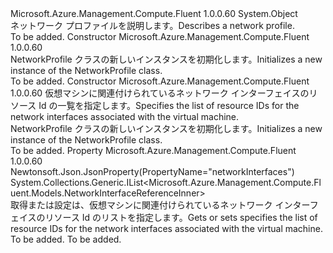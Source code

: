 <Type Name="NetworkProfile" FullName="Microsoft.Azure.Management.Compute.Fluent.Models.NetworkProfile">
  <TypeSignature Language="C#" Value="public class NetworkProfile" />
  <TypeSignature Language="ILAsm" Value=".class public auto ansi beforefieldinit NetworkProfile extends System.Object" />
  <TypeSignature Language="DocId" Value="T:Microsoft.Azure.Management.Compute.Fluent.Models.NetworkProfile" />
  <TypeSignature Language="VB.NET" Value="Public Class NetworkProfile" />
  <TypeSignature Language="F#" Value="type NetworkProfile = class" />
  <AssemblyInfo>
    <AssemblyName>Microsoft.Azure.Management.Compute.Fluent</AssemblyName>
    <AssemblyVersion>1.0.0.60</AssemblyVersion>
  </AssemblyInfo>
  <Base>
    <BaseTypeName>System.Object</BaseTypeName>
  </Base>
  <Interfaces />
  <Docs>
    <summary>
            <span data-ttu-id="580cc-101">ネットワーク プロファイルを説明します。</span><span class="sxs-lookup"><span data-stu-id="580cc-101">Describes a network profile.</span></span>
            </summary>
    <remarks>To be added.</remarks>
  </Docs>
  <Members>
    <Member MemberName=".ctor">
      <MemberSignature Language="C#" Value="public NetworkProfile ();" />
      <MemberSignature Language="ILAsm" Value=".method public hidebysig specialname rtspecialname instance void .ctor() cil managed" />
      <MemberSignature Language="DocId" Value="M:Microsoft.Azure.Management.Compute.Fluent.Models.NetworkProfile.#ctor" />
      <MemberSignature Language="VB.NET" Value="Public Sub New ()" />
      <MemberType>Constructor</MemberType>
      <AssemblyInfo>
        <AssemblyName>Microsoft.Azure.Management.Compute.Fluent</AssemblyName>
        <AssemblyVersion>1.0.0.60</AssemblyVersion>
      </AssemblyInfo>
      <Parameters />
      <Docs>
        <summary>
            <span data-ttu-id="580cc-102">NetworkProfile クラスの新しいインスタンスを初期化します。</span><span class="sxs-lookup"><span data-stu-id="580cc-102">Initializes a new instance of the NetworkProfile class.</span></span>
            </summary>
        <remarks>To be added.</remarks>
      </Docs>
    </Member>
    <Member MemberName=".ctor">
      <MemberSignature Language="C#" Value="public NetworkProfile (System.Collections.Generic.IList&lt;Microsoft.Azure.Management.Compute.Fluent.Models.NetworkInterfaceReferenceInner&gt; networkInterfaces = null);" />
      <MemberSignature Language="ILAsm" Value=".method public hidebysig specialname rtspecialname instance void .ctor(class System.Collections.Generic.IList`1&lt;class Microsoft.Azure.Management.Compute.Fluent.Models.NetworkInterfaceReferenceInner&gt; networkInterfaces) cil managed" />
      <MemberSignature Language="DocId" Value="M:Microsoft.Azure.Management.Compute.Fluent.Models.NetworkProfile.#ctor(System.Collections.Generic.IList{Microsoft.Azure.Management.Compute.Fluent.Models.NetworkInterfaceReferenceInner})" />
      <MemberSignature Language="VB.NET" Value="Public Sub New (Optional networkInterfaces As IList(Of NetworkInterfaceReferenceInner) = null)" />
      <MemberSignature Language="F#" Value="new Microsoft.Azure.Management.Compute.Fluent.Models.NetworkProfile : System.Collections.Generic.IList&lt;Microsoft.Azure.Management.Compute.Fluent.Models.NetworkInterfaceReferenceInner&gt; -&gt; Microsoft.Azure.Management.Compute.Fluent.Models.NetworkProfile" Usage="new Microsoft.Azure.Management.Compute.Fluent.Models.NetworkProfile networkInterfaces" />
      <MemberType>Constructor</MemberType>
      <AssemblyInfo>
        <AssemblyName>Microsoft.Azure.Management.Compute.Fluent</AssemblyName>
        <AssemblyVersion>1.0.0.60</AssemblyVersion>
      </AssemblyInfo>
      <Parameters>
        <Parameter Name="networkInterfaces" Type="System.Collections.Generic.IList&lt;Microsoft.Azure.Management.Compute.Fluent.Models.NetworkInterfaceReferenceInner&gt;" />
      </Parameters>
      <Docs>
        <param name="networkInterfaces"><span data-ttu-id="580cc-103">仮想マシンに関連付けられているネットワーク インターフェイスのリソース Id の一覧を指定します。</span><span class="sxs-lookup"><span data-stu-id="580cc-103">Specifies the list of resource IDs for the network interfaces associated with the virtual machine.</span></span></param>
        <summary>
            <span data-ttu-id="580cc-104">NetworkProfile クラスの新しいインスタンスを初期化します。</span><span class="sxs-lookup"><span data-stu-id="580cc-104">Initializes a new instance of the NetworkProfile class.</span></span>
            </summary>
        <remarks>To be added.</remarks>
      </Docs>
    </Member>
    <Member MemberName="NetworkInterfaces">
      <MemberSignature Language="C#" Value="public System.Collections.Generic.IList&lt;Microsoft.Azure.Management.Compute.Fluent.Models.NetworkInterfaceReferenceInner&gt; NetworkInterfaces { get; set; }" />
      <MemberSignature Language="ILAsm" Value=".property instance class System.Collections.Generic.IList`1&lt;class Microsoft.Azure.Management.Compute.Fluent.Models.NetworkInterfaceReferenceInner&gt; NetworkInterfaces" />
      <MemberSignature Language="DocId" Value="P:Microsoft.Azure.Management.Compute.Fluent.Models.NetworkProfile.NetworkInterfaces" />
      <MemberSignature Language="VB.NET" Value="Public Property NetworkInterfaces As IList(Of NetworkInterfaceReferenceInner)" />
      <MemberSignature Language="F#" Value="member this.NetworkInterfaces : System.Collections.Generic.IList&lt;Microsoft.Azure.Management.Compute.Fluent.Models.NetworkInterfaceReferenceInner&gt; with get, set" Usage="Microsoft.Azure.Management.Compute.Fluent.Models.NetworkProfile.NetworkInterfaces" />
      <MemberType>Property</MemberType>
      <AssemblyInfo>
        <AssemblyName>Microsoft.Azure.Management.Compute.Fluent</AssemblyName>
        <AssemblyVersion>1.0.0.60</AssemblyVersion>
      </AssemblyInfo>
      <Attributes>
        <Attribute>
          <AttributeName>Newtonsoft.Json.JsonProperty(PropertyName="networkInterfaces")</AttributeName>
        </Attribute>
      </Attributes>
      <ReturnValue>
        <ReturnType>System.Collections.Generic.IList&lt;Microsoft.Azure.Management.Compute.Fluent.Models.NetworkInterfaceReferenceInner&gt;</ReturnType>
      </ReturnValue>
      <Docs>
        <summary>
            <span data-ttu-id="580cc-105">取得または設定は、仮想マシンに関連付けられているネットワーク インターフェイスのリソース Id のリストを指定します。</span><span class="sxs-lookup"><span data-stu-id="580cc-105">Gets or sets specifies the list of resource IDs for the network interfaces associated with the virtual machine.</span></span>
            </summary>
        <value>To be added.</value>
        <remarks>To be added.</remarks>
      </Docs>
    </Member>
  </Members>
</Type>